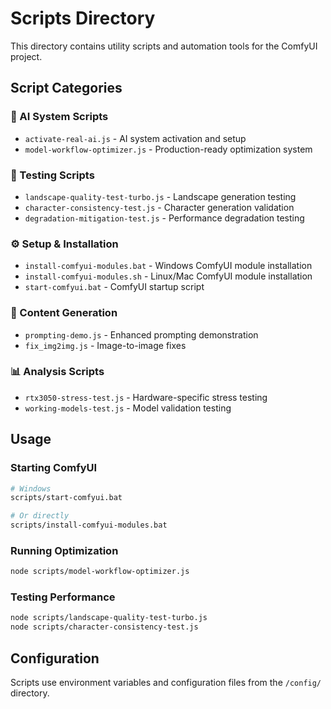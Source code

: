 # Scripts Directory

This directory contains utility scripts and automation tools for the ComfyUI project.

## Script Categories

### 🤖 AI System Scripts
- `activate-real-ai.js` - AI system activation and setup
- `model-workflow-optimizer.js` - Production-ready optimization system

### 🧪 Testing Scripts
- `landscape-quality-test-turbo.js` - Landscape generation testing
- `character-consistency-test.js` - Character generation validation
- `degradation-mitigation-test.js` - Performance degradation testing

### ⚙️ Setup & Installation
- `install-comfyui-modules.bat` - Windows ComfyUI module installation
- `install-comfyui-modules.sh` - Linux/Mac ComfyUI module installation
- `start-comfyui.bat` - ComfyUI startup script

### 🎨 Content Generation
- `prompting-demo.js` - Enhanced prompting demonstration
- `fix_img2img.js` - Image-to-image fixes

### 📊 Analysis Scripts
- `rtx3050-stress-test.js` - Hardware-specific stress testing
- `working-models-test.js` - Model validation testing

## Usage

### Starting ComfyUI
```bash
# Windows
scripts/start-comfyui.bat

# Or directly
scripts/install-comfyui-modules.bat
```

### Running Optimization
```bash
node scripts/model-workflow-optimizer.js
```

### Testing Performance
```bash
node scripts/landscape-quality-test-turbo.js
node scripts/character-consistency-test.js
```

## Configuration

Scripts use environment variables and configuration files from the `/config/` directory.